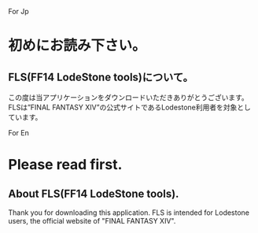 For Jp
# 初めにお読み下さい。

## FLS(FF14 LodeStone tools)について。

この度は当アプリケーションをダウンロードいただきありがとうございます。
FLSは”FINAL FANTASY ⅩⅣ”の公式サイトであるLodestone利用者を対象としています。


For En
# Please read first.

## About FLS(FF14 LodeStone tools).

Thank you for downloading this application.
FLS is intended for Lodestone users, the official website of
"FINAL FANTASY XIV".
